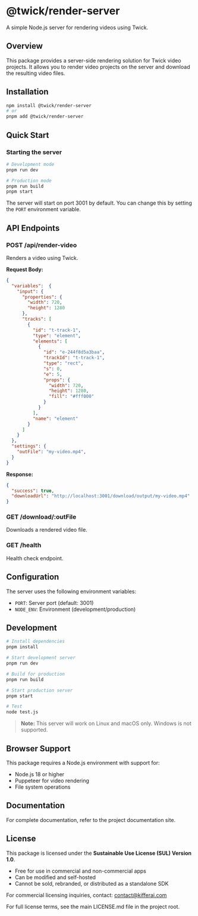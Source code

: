 # @twick/render-server

A simple Node.js server for rendering videos using Twick.

## Overview

This package provides a server-side rendering solution for Twick video projects. It allows you to render video projects on the server and download the resulting video files.

## Installation

```bash
npm install @twick/render-server
# or
pnpm add @twick/render-server
```

## Quick Start

### Starting the server

```bash
# Development mode
pnpm run dev

# Production mode
pnpm run build
pnpm start
```

The server will start on port 3001 by default. You can change this by setting the `PORT` environment variable.

## API Endpoints

### POST /api/render-video

Renders a video using Twick.

**Request Body:**
```json
{
  "variables":  {
    "input": {
      "properties": {
        "width": 720,
        "height": 1280
      },
      "tracks": [
        {
          "id": "t-track-1",
          "type": "element",
          "elements": [
            {
              "id": "e-244f8d5a3baa",
              "trackId": "t-track-1",
              "type": "rect",
              "s": 0,
              "e": 5,
              "props": {
                "width": 720,
                "height": 1280,
                "fill": "#fff000"
              }
            }
          ],
          "name": "element"
        }
      ]
    }
  },
  "settings": {
    "outFile": "my-video.mp4",
  }
}
```

**Response:**
```json
{
  "success": true,
  "downloadUrl": "http://localhost:3001/download/output/my-video.mp4"
}
```

### GET /download/:outFile

Downloads a rendered video file.

### GET /health

Health check endpoint.

## Configuration

The server uses the following environment variables:

- `PORT`: Server port (default: 3001)
- `NODE_ENV`: Environment (development/production)

## Development

```bash
# Install dependencies
pnpm install

# Start development server
pnpm run dev

# Build for production
pnpm run build

# Start production server
pnpm start

# Test
node test.js
```

> **Note:** This server will work on Linux and macOS only. Windows is not supported.

## Browser Support

This package requires a Node.js environment with support for:
- Node.js 18 or higher
- Puppeteer for video rendering
- File system operations

## Documentation

For complete documentation, refer to the project documentation site.

## License

This package is licensed under the **Sustainable Use License (SUL) Version 1.0**.

- Free for use in commercial and non-commercial apps
- Can be modified and self-hosted
- Cannot be sold, rebranded, or distributed as a standalone SDK

For commercial licensing inquiries, contact: contact@kifferai.com

For full license terms, see the main LICENSE.md file in the project root. 